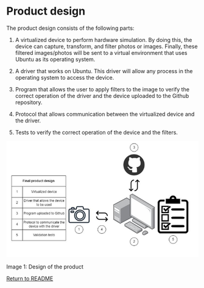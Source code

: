 # Product design

The product design consists of the following parts:

1. A virtualized device to perform hardware simulation. By doing this, the device can capture, transform, and filter photos or images. Finally, these filtered images/photos will be sent to a virtual environment that uses Ubuntu as its operating system.

2. A driver that works on Ubuntu. This driver will allow any process in the operating system to access the device.

3. Program that allows the user to apply filters to the image to verify the correct operation of the driver and the device uploaded to the Github repository.

4. Protocol that allows communication between the virtualized device and the driver.

5. Tests to verify the correct operation of the device and the filters.

![Product Design](Product_design.jpg)

Image 1: Design of the product

[Return to README](../README.md)
